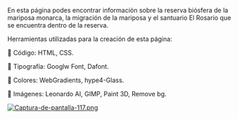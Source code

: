 En esta página podes encontrar información sobre la reserva biósfera de la mariposa monarca, la migración de la mariposa y el santuario El Rosario que se encuentra dentro de la reserva.

Herramientas utilizadas para la creación de esta página:

🦋 Código: HTML, CSS.

🦋 Tipografía: Googlw Font, Dafont.

🦋 Colores: WebGradients, hype4-Glass.

🦋 Imágenes: Leonardo AI, GIMP, Paint 3D, Remove bg.

[![Captura-de-pantalla-117.png](https://i.postimg.cc/cHfbS0zg/Captura-de-pantalla-117.png)](https://postimg.cc/njckKbpp)
